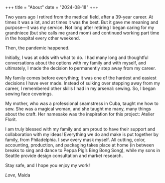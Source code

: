 +++
title = "About"
date = "2024-08-18"
+++

Two years ago I retired from the medical field, after a 39-year career. At times it was a lot, and at times it was the best. But it gave me meaning and purpose—it was my service. Not long after retiring I began caring for my grandniece (but she calls me grand mom) and continued working part time in the hospital every other weekend.

Then, the pandemic happened.

Initially, I was at odds with what to do. I had many long and thoughtful conversations about the options with my family and with myself, and ultimately, I made the decision to permanently step away from my career.

My family comes before everything; it was one of the hardest and easiest decisions I have ever made. Instead of sulking over stepping away from my career, I remembered other skills I had in my arsenal: sewing. So, I began sewing face coverings.

My mother, who was a professional seamstress in Cuba, taught me how to sew. She was a magical woman, and she taught me many, many things about the craft. Her namesake was the inspiration for this project: Atelier Florit.

I am truly blessed with my family and am proud to have their support and collaboration with my ideas! Everything we do and make is put together by family, from Philadelphia. I sew every mask myself. All cutting, color, accounting, production, and packaging takes place at home (in between breaks to sing and dance to Peppa Pig’s Bing Bong Song), while my sons in Seattle provide design consultation and market research.

Stay safe, and I hope you enjoy my work!

*Love*, Maida
